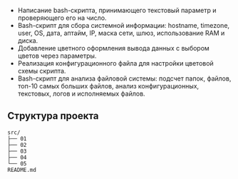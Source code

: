 - Написание bash-скрипта, принимающего текстовый параметр и проверяющего его на число.
- Bash-скрипт для сбора системной информации: hostname, timezone, user, OS, дата, аптайм, IP, маска сети, шлюз, использование RAM и диска.
- Добавление цветного оформления вывода данных с выбором цветов через параметры.
- Реализация конфигурационного файла для настройки цветовой схемы скрипта.
- Bash-скрипт для анализа файловой системы: подсчет папок, файлов, топ-10 самых больших файлов, анализ конфигурационных, текстовых, логов и исполняемых файлов.

## Структура проекта

```
src/
├── 01
├── 02
├── 03
├── 04
└── 05
README.md
```